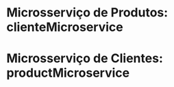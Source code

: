 # Microsserviço de Produtos: clienteMicroservice
# Microsserviço de Clientes: productMicroservice



